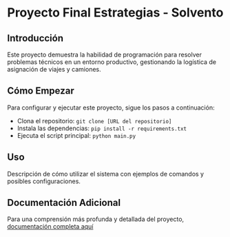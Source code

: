 # Proyecto Final Estrategias - Solvento

## Introducción
Este proyecto demuestra la habilidad de programación para resolver problemas técnicos en un entorno productivo, gestionando la logística de asignación de viajes y camiones.

## Cómo Empezar
Para configurar y ejecutar este proyecto, sigue los pasos a continuación:
- Clona el repositorio: `git clone [URL del repositorio]`
- Instala las dependencias: `pip install -r requirements.txt`
- Ejecuta el script principal: `python main.py`

## Uso
Descripción de cómo utilizar el sistema con ejemplos de comandos y posibles configuraciones.

## Documentación Adicional
Para una comprensión más profunda y detallada del proyecto, [documentación completa aquí](https://github.com/RulCab/ChallengeSolvento/blob/main/Challenge%20Tech%20Support%20Analyst%20-%20Solvendo.pdf)




